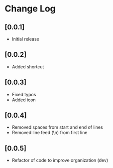 # Change Log

## [0.0.1]
- Initial release

## [0.0.2]
- Added shortcut

## [0.0.3]
- Fixed typos
- Added icon

## [0.0.4]
- Removed spaces from start and end of lines
- Removed line feed (\n) from first line

## [0.0.5]
- Refactor of code to improve organization (dev)